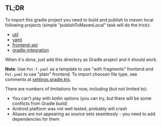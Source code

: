 ## TL;DR
To import this gradle project you need to build and publish
to maven local following projects (simple "publishToMavenLocal" task will do the trick):
 - [util](..%2Ffrontend%2Futil)
 - [yaml](..%2Ffrontend%2Fwithout-fragments%2Fyaml)
 - [frontend-api](..%2Ffrontend-api)
 - [gradle-integration](..%2Fgradle-integration)

When it's done, just add this directory as Gradle project and it should work.

**Note**: Use `Pot-f.yaml` as a template to use "with fragments" frontend
and `Pot.yaml` to use "plain" frontend.
To import choosen file type, see comments at [settings.gradle.kts](settings.gradle.kts).

There are numbers of limitations for now, including (but not limited to):
 - You can't play with kotlin options (you can try, but there will be some conflicts from Gradle build)
 - Android platform was not well tested, probably will crash
 - Aliases are not appearing as source sets seamlessly - you need to add dependencies for them